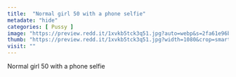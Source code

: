 ```yaml
---
title:  "Normal girl 50 with a phone selfie"
metadate: "hide"
categories: [ Pussy ]
image: "https://preview.redd.it/1xvkb5tck3q51.jpg?auto=webp&s=2fa61e96bc37ceb7afce16f7c96771f1783b0fd0"
thumb: "https://preview.redd.it/1xvkb5tck3q51.jpg?width=1080&crop=smart&auto=webp&s=565869822a834724f3934bb1dcded357ed066536"
visit: ""
---
```

Normal girl 50 with a phone selfie
